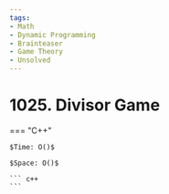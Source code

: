 ```yaml
---
tags:
- Math
- Dynamic Programming
- Brainteaser
- Game Theory
- Unsolved
---
```



# 1025. Divisor Game

=== "C++"

    $Time: O()$

    $Space: O()$

    ``` c++
    ```